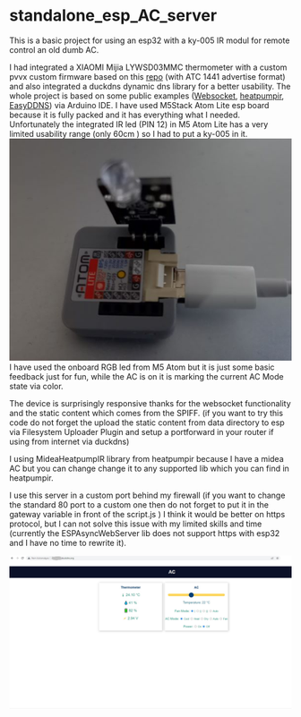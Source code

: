 # standalone_esp_AC_server

This is a basic project for using an esp32 with a ky-005 IR modul for remote control an old dumb AC. 

I had integrated a XIAOMI Mijia LYWSD03MMC thermometer with a custom pvvx custom firmware based on this [repo](https://github.com/pvvx/ATC_MiThermometer) (with ATC 1441 advertise format) and also integrated a duckdns dynamic dns library for a better usability. 
The whole project is based on some public examples ([Websocket](https://randomnerdtutorials.com/esp32-web-server-websocket-sliders), [heatpumpir](https://github.com/ToniA/arduino-heatpumpir), [EasyDDNS](https://github.com/ayushsharma82/EasyDDNS)) via Arduino IDE. 
I have used M5Stack Atom Lite esp board because it is fully packed and it has everything what I needed. Unfortunately the integrated IR led (PIN 12) in M5 Atom Lite has a very limited usability range (only 60cm ) so I had to put a ky-005 in it.
![it is](https://raw.githubusercontent.com/kiralyc/standalone_esp_AC_server/main/project.jpg)
I have used the onboard RGB led from M5 Atom but it is just some basic feedback just for fun, while the AC is on it is marking the current AC Mode state via color.

The device is surprisingly responsive thanks for the websocket functionality and the static content which comes from the SPIFF. (if you want to try this code do not forget the upload the static content from data directory to esp via Filesystem Uploader Plugin and setup a portforward in your router if using from internet via duckdns)

I using MideaHeatpumpIR library from heatpumpir because I have a midea AC but you can change change it to any supported lib which you can find in heatpumpir.

I use this server in a custom port behind my firewall (if you want to change the standard 80 port to a custom one then do not forget to put it in the gateway variable in front of the script.js ) 
I think it would be better on https protocol, but I can not solve this issue with my limited skills and time (currently the ESPAsyncWebServer lib does not support https with esp32 and I have no time to rewrite it).

![screenshot](https://raw.githubusercontent.com/kiralyc/standalone_esp_AC_server/main/project_screenshot.jpg)